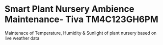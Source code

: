 # Smart Plant Nursery Ambience Maintenance- Tiva TM4C123GH6PM
 Maintenace of Temperature, Humidity & Sunlight of plant nursery based on live weather data
